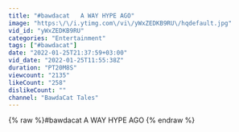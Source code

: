 ```yaml
---
title: "#bawdacat   A WAY HYPE AGO"
image: "https:\/\/i.ytimg.com\/vi\/yWxZEDKB9RU\/hqdefault.jpg"
vid_id: "yWxZEDKB9RU"
categories: "Entertainment"
tags: ["#bawdacat"]
date: "2022-01-25T21:37:59+03:00"
vid_date: "2022-01-25T11:55:38Z"
duration: "PT20M8S"
viewcount: "2135"
likeCount: "258"
dislikeCount: ""
channel: "BawdaCat Tales"
---
```

{% raw %}#bawdacat   A WAY HYPE AGO {% endraw %}
